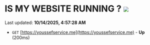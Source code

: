 # IS MY WEBSITE RUNNING ? [![](https://img.shields.io/static/v1?label=Sponsor&message=%E2%9D%A4&logo=GitHub&color=%23fe8e86)](https://github.com/sponsors/Youssef-Lehmam)

Last updated: **10/14/2025, 4:57:28 AM**

- `GET` [https://youssefservice.me](https://youssefservice.me) - **Up** (200ms)
